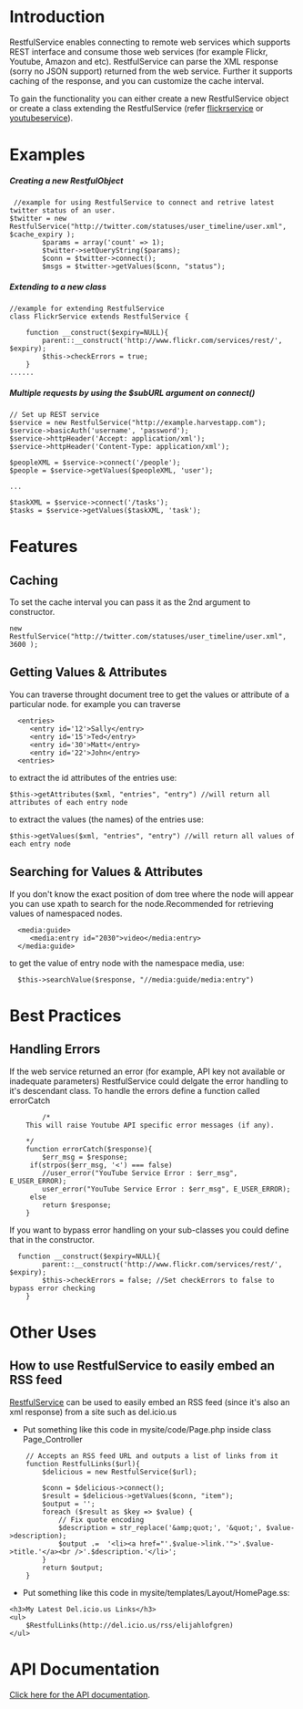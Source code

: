 # Introduction

RestfulService enables connecting to remote web services which supports REST interface and consume those web services (for example Flickr, Youtube, Amazon and etc). RestfulService can parse the XML response (sorry no JSON support) returned from the web service. Further it supports caching of the response, and you can customize the cache interval. 

To gain the functionality you can either create a new RestfulService object or create a class extending the RestfulService (refer [flickrservice](flickrservice) or [youtubeservice](youtubeservice)).



# Examples

##### Creating a new RestfulObject
~~~ {php}
 //example for using RestfulService to connect and retrive latest twitter status of an user.
$twitter = new RestfulService("http://twitter.com/statuses/user_timeline/user.xml", $cache_expiry );
		$params = array('count' => 1);
		$twitter->setQueryString($params);
		$conn = $twitter->connect();
		$msgs = $twitter->getValues($conn, "status");
~~~

##### Extending to a new class

~~~ {php}
//example for extending RestfulService
class FlickrService extends RestfulService {
	
	function __construct($expiry=NULL){
		parent::__construct('http://www.flickr.com/services/rest/', $expiry);
		$this->checkErrors = true;
	}
......
~~~

##### Multiple requests by using the $subURL argument on connect()

~~~ {php}
// Set up REST service
$service = new RestfulService("http://example.harvestapp.com");
$service->basicAuth('username', 'password');
$service->httpHeader('Accept: application/xml');
$service->httpHeader('Content-Type: application/xml');

$peopleXML = $service->connect('/people');
$people = $service->getValues($peopleXML, 'user');

...

$taskXML = $service->connect('/tasks');
$tasks = $service->getValues($taskXML, 'task');
~~~


# Features

## Caching 

To set the cache interval you can pass it as the 2nd argument to constructor.
~~~ {php}
new RestfulService("http://twitter.com/statuses/user_timeline/user.xml", 3600 );
~~~

## Getting Values & Attributes

You can traverse throught document tree to get the values or attribute of a particular node.
for example you can traverse 
~~~ {xml}
  <entries>
     <entry id='12'>Sally</entry>
     <entry id='15'>Ted</entry>
     <entry id='30'>Matt</entry>
     <entry id='22'>John</entry>
  <entries>
~~~
to extract the id attributes of the entries use:
~~~ {php}
$this->getAttributes($xml, "entries", "entry") //will return all attributes of each entry node
~~~

to extract the values (the names) of the entries use: 
~~~ {php}
$this->getValues($xml, "entries", "entry") //will return all values of each entry node
~~~

## Searching for Values & Attributes

If you don't know the exact position of dom tree where the node will appear you can use xpath to search for the node.Recommended for retrieving values of namespaced nodes.
~~~ {xml}
  <media:guide>
     <media:entry id="2030">video</media:entry>
  </media:guide>
~~~
to get the value of entry node with the namespace media, use:
~~~ {php}
  $this->searchValue($response, "//media:guide/media:entry")
~~~


# Best Practices


## Handling Errors

If the web service returned an error (for example, API key not available or inadequate parameters) RestfulService could delgate the error handling to it's descendant class. To handle the errors define a function called errorCatch
~~~ {php}
        /*
	This will raise Youtube API specific error messages (if any).

	*/
	function errorCatch($response){
		$err_msg = $response;
	 if(strpos($err_msg, '<') === false)
		//user_error("YouTube Service Error : $err_msg", E_USER_ERROR);
	 	user_error("YouTube Service Error : $err_msg", E_USER_ERROR);
	 else
	 	return $response;
	}
~~~


If you want to bypass error handling on your sub-classes you could define that in the constructor.
~~~ {php}
  function __construct($expiry=NULL){
		parent::__construct('http://www.flickr.com/services/rest/', $expiry);
		$this->checkErrors = false; //Set checkErrors to false to bypass error checking
	}
~~~

# Other Uses

## How to use RestfulService to easily embed an RSS feed
[RestfulService](RestfulService) can be used to easily embed an RSS feed (since it's also an xml response) from a site such as del.icio.us

*  Put something like this code in mysite/code/Page.php inside class Page_Controller
~~~ {php}
	// Accepts an RSS feed URL and outputs a list of links from it
	function RestfulLinks($url){
		$delicious = new RestfulService($url);
		
		$conn = $delicious->connect();
		$result = $delicious->getValues($conn, "item");
		$output = '';
		foreach ($result as $key => $value) {
			// Fix quote encoding
			$description = str_replace('&amp;quot;', '&quot;', $value->description);
			$output .=  '<li><a href="'.$value->link.'">'.$value->title.'</a><br />'.$description.'</li>';
		}
		return $output;
	}
~~~

*  Put something like this code in mysite/templates/Layout/HomePage.ss:
~~~ {html}
<h3>My Latest Del.icio.us Links</h3>
<ul>
	$RestfulLinks(http://del.icio.us/rss/elijahlofgren) 
</ul>
~~~

# API Documentation

[Click here for the API documentation](http://api.silverstripe.org/trunk/sapphire/core/RestfulService.html).
